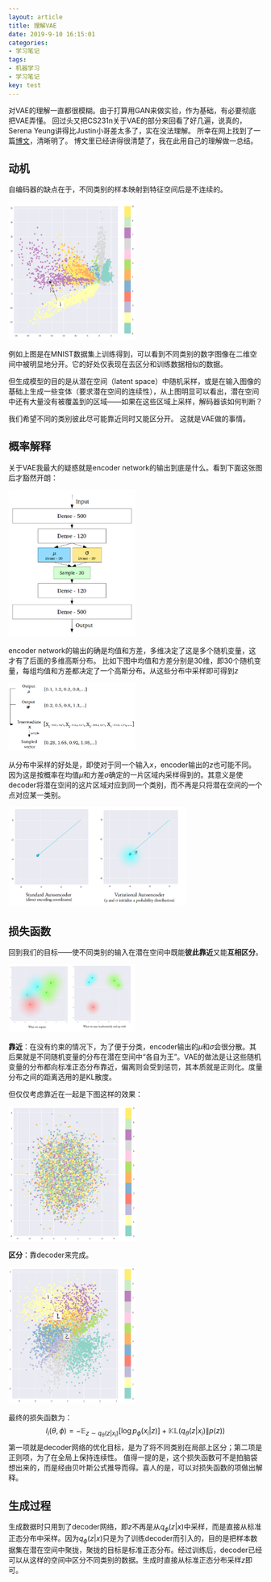 ```yaml
---
layout: article
title: 理解VAE
date: 2019-9-10 16:15:01
categories: 
- 学习笔记
tags: 
- 机器学习
- 学习笔记
key: test
---
```

对VAE的理解一直都很模糊。由于打算用GAN来做实验，作为基础，有必要彻底把VAE弄懂。
回过头又把CS231n关于VAE的部分来回看了好几遍，说真的，Serena Yeung讲得比Justin小哥差太多了，实在没法理解。
所幸在网上找到了一篇[博文](https://towardsdatascience.com/intuitively-understanding-variational-autoencoders-1bfe67eb5daf)，清晰明了。
博文里已经讲得很清楚了，我在此用自己的理解做一总结。
<!--more-->


## 动机 

自编码器的缺点在于，不同类别的样本映射到特征空间后是不连续的。

[//]: # "![ae](https://raw.githubusercontent.com/C-Harlin/MarkDownPhotos/master/vae/AE_embed.png =400x)"
<img src="https://raw.githubusercontent.com/C-Harlin/MarkDownPhotos/master/vae/AE_embed.png" width="50%" height="50%">

例如上图是在MNIST数据集上训练得到，可以看到不同类别的数字图像在二维空间中被明显地分开。它的好处仅表现在去区分和训练数据相似的数据。

但生成模型的目的是从潜在空间（latent space）中随机采样，或是在输入图像的基础上生成一些变体（要求潜在空间的连续性），从上图明显可以看出，潜在空间中还有大量没有被覆盖到的区域——如果在这些区域上采样，解码器该如何判断？

我们希望不同的类别彼此尽可能靠近同时又能区分开。
这就是VAE做的事情。

## 概率解释

关于VAE我最大的疑惑就是encoder network的输出到底是什么。看到下面这张图后才豁然开朗：

[//]: # "![vae](https://raw.githubusercontent.com/C-Harlin/MarkDownPhotos/master/vae/vae.png =400x)"
<img src="https://raw.githubusercontent.com/C-Harlin/MarkDownPhotos/master/vae/vae.png" width="50%" height="50%">

encoder network的输出的确是均值和方差，多维决定了这是多个随机变量，这才有了后面的多维高斯分布。
比如下图中均值和方差分别是30维，即30个随机变量，每组均值和方差都决定了一个高斯分布。从这些分布中采样即可得到$z$

[//]: # "![vae_gaussian](https://raw.githubusercontent.com/C-Harlin/MarkDownPhotos/master/vae/vae_gaussian.png =400x)"
<img src="https://raw.githubusercontent.com/C-Harlin/MarkDownPhotos/master/vae/vae_gaussian.png" width="50%" height="50%">

从分布中采样的好处是，即使对于同一个输入$x$，encoder输出的$z$也可能不同。因为这是按概率在均值$\mu$和方差$\sigma$确定的一片区域内采样得到的。其意义是使decoder将潜在空间的这片区域对应到同一个类别，而不再是只将潜在空间的一个点对应某一类别。

[//]: # "![vae_1](https://raw.githubusercontent.com/C-Harlin/MarkDownPhotos/master/vae/vae_1.png =400x)"
<img src="https://raw.githubusercontent.com/C-Harlin/MarkDownPhotos/master/vae/vae_1.png" width="70%" height="70%">

## 损失函数
回到我们的目标——使不同类别的输入在潜在空间中既能**彼此靠近**又能**互相区分**。

[//]: # "![vae_2](https://raw.githubusercontent.com/C-Harlin/MarkDownPhotos/master/vae/vae_2.png =400x)"
<img src="https://raw.githubusercontent.com/C-Harlin/MarkDownPhotos/master/vae/vae_2.png" width="50%" height="50%">

**靠近**：在没有约束的情况下，为了便于分类，encoder输出的$\mu$和$\sigma$会很分散。其后果就是不同随机变量的分布在潜在空间中“各自为王”。VAE的做法是让这些随机变量的分布都向标准正态分布靠近，偏离则会受到惩罚，其本质就是正则化。度量分布之间的距离选用的是KL散度。

但仅仅考虑靠近在一起是下图这样的效果：

[//]: # "![vae_3](https://raw.githubusercontent.com/C-Harlin/MarkDownPhotos/master/vae/vae_3.png =400x)"
<img src="https://raw.githubusercontent.com/C-Harlin/MarkDownPhotos/master/vae/vae_3.png" width="50%" height="50%">

**区分**：靠decoder来完成。

[//]: # "![vae_4](https://raw.githubusercontent.com/C-Harlin/MarkDownPhotos/master/vae/vae_4.png =400x)"
<img src="https://raw.githubusercontent.com/C-Harlin/MarkDownPhotos/master/vae/vae_4.png" width="50%" height="50%">

最终的损失函数为：
$$ l_{i}(\theta, \phi)=-\mathbb{E}_{z \sim q_{\theta}\left(z | x_{i}\right)}\left[\log p_{\phi}\left(x_{i} | z\right)\right]+\mathbb{K} \mathbb{L}\left(q_{\theta}\left(z | x_{i}\right) \| p(z)\right) $$
第一项就是decoder网络的优化目标，是为了将不同类别在局部上区分；第二项是正则项，为了在全局上保持连续性。
值得一提的是，这个损失函数可不是拍脑袋想出来的，而是经由贝叶斯公式推导而得。喜人的是，可以对损失函数的项做出解释。

## 生成过程
生成数据时只用到了decoder网络，即$z$不再是从$q_{\phi}(z | x)$中采样，而是直接从标准正态分布中采样。因为$q_{\phi}(z | x)$只是为了训练decoder而引入的，目的是把样本数据集在潜在空间中聚拢，聚拢的目标是标准正态分布。经过训练后，decoder已经可以从这样的空间中区分不同类别的数据。生成时直接从标准正态分布采样$z$即可。